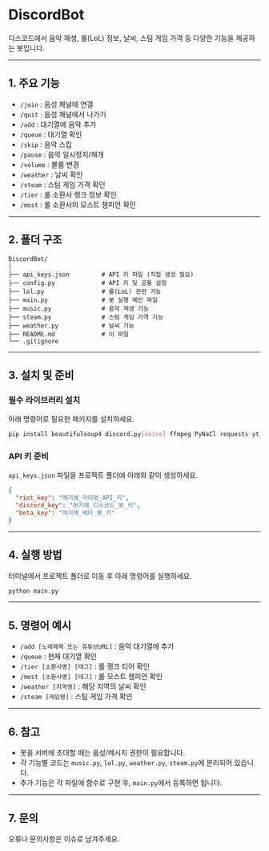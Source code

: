 # DiscordBot

디스코드에서 음악 재생, 롤(LoL) 정보, 날씨, 스팀 게임 가격 등 다양한 기능을 제공하는 봇입니다.

---

## 1. 주요 기능

- `/join` : 음성 채널에 연결
- `/quit` : 음성 채널에서 나가기
- `/add` : 대기열에 음악 추가
- `/queue` : 대기열 확인
- `/skip` : 음악 스킵
- `/pause` : 음악 일시정지/재개
- `/volume` : 볼륨 변경
- `/weather` : 날씨 확인
- `/steam` : 스팀 게임 가격 확인
- `/tier` : 롤 소환사 랭크 정보 확인
- `/most` : 롤 소환사의 모스트 챔피언 확인

---

## 2. 폴더 구조

```
DiscordBot/
│
├── api_keys.json         # API 키 파일 (직접 생성 필요)
├── config.py             # API 키 및 공통 설정
├── lol.py                # 롤(LoL) 관련 기능
├── main.py               # 봇 실행 메인 파일
├── music.py              # 음악 재생 기능
├── steam.py              # 스팀 게임 가격 기능
├── weather.py            # 날씨 기능
├── README.md             # 이 파일
└── .gitignore
```

---

## 3. 설치 및 준비

### 필수 라이브러리 설치

아래 명령어로 필요한 패키지를 설치하세요.

```bash
pip install beautifulsoup4 discord.py[voice] ffmpeg PyNaCl requests yt_dlp html5lib
```

### API 키 준비

`api_keys.json` 파일을 프로젝트 폴더에 아래와 같이 생성하세요.

```json
{
  "riot_key": "여기에_라이엇_API_키",
  "discord_key": "여기에_디스코드_봇_키",
  "beta_key": "여기에_베타_봇_키"
}
```

---

## 4. 실행 방법

터미널에서 프로젝트 폴더로 이동 후 아래 명령어를 실행하세요.

```bash
python main.py
```

---

## 5. 명령어 예시

- `/add [노래제목 또는 유튜브URL]` : 음악 대기열에 추가
- `/queue` : 현재 대기열 확인
- `/tier [소환사명] [태그]` : 롤 랭크 티어 확인
- `/most [소환사명] [태그]` : 롤 모스트 챔피언 확인
- `/weather [지역명]` : 해당 지역의 날씨 확인
- `/steam [게임명]` : 스팀 게임 가격 확인

---

## 6. 참고

- 봇을 서버에 초대할 때는 음성/메시지 권한이 필요합니다.
- 각 기능별 코드는 `music.py`, `lol.py`, `weather.py`, `steam.py`에 분리되어 있습니다.
- 추가 기능은 각 파일에 함수로 구현 후, `main.py`에서 등록하면 됩니다.

---

## 7. 문의

오류나 문의사항은 이슈로 남겨주세요.